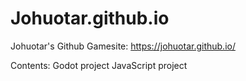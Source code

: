 # Johuotar.github.io

Johuotar's Github Gamesite:
https://johuotar.github.io/

Contents:
Godot project
JavaScript project
